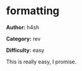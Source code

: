 # formatting

**Author:** h4sh

**Category:** rev

**Difficulty:** easy

This is really easy, I promise.

